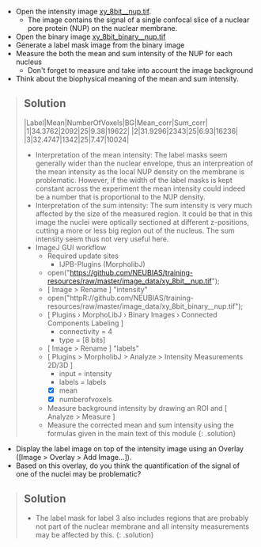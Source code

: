 - Open the intensity image
[xy_8bit__nup.tif](https://github.com/NEUBIAS/training-resources/raw/master/image_data/xy_8bit__nup.tif).
  - The image contains the signal of a single confocal slice of a nuclear pore protein (NUP) on the nuclear membrane. 
- Open the binary image [xy_8bit_binary__nup.tif](https://github.com/NEUBIAS/training-resources/raw/master/image_data/xy_8bit_binary__nup.tif)
- Generate a label mask image from the binary image
- Measure the both the mean and sum intensity of the NUP for each nucleus
  - Don't forget to measure and take into account the image background
- Think about the biophysical meaning of the mean and sum intensity.

> ## Solution
>
> |Label|Mean|NumberOfVoxels|BG|Mean_corr|Sum_corr|
> |1|34.3762|2092|25|9.38|19622|
> |2|31.9296|2343|25|6.93|16236|
> |3|32.4747|1342|25|7.47|10024|
>
> - Interpretation of the mean intensity: The label masks seem generally wider than the nuclear envelope, thus an interpreation of the mean intensity as the local NUP density on the membrane is problematic. However, if the width of the label masks is kept constant across the experiment the mean intensity could indeed be a number that is proportional to the NUP density.
> - Interpretation of the sum intensity: The sum intensity is very much affected by the size of the measured region. It could be that in this image the nuclei were optically sectioned at different z-positions, cutting a more or less big region out of the nucleus. The sum intensity seem thus not very useful here.
> - ImageJ GUI workflow
>   - Required update sites
>     - IJPB-Plugins (MorpholibJ)
>   - open("https://github.com/NEUBIAS/training-resources/raw/master/image_data/xy_8bit__nup.tif");
>   - [ Image > Rename ] "intensity"
>   - open("httpR://github.com/NEUBIAS/training-resources/raw/master/image_data/xy_8bit_binary__nup.tif");
>   - [ Plugins › MorphoLibJ › Binary Images › Connected Components Labeling ]
>     - connectivity = 4
>      - type = [8 bits]
>   - [ Image > Rename ] "labels"
>   - [ Plugins > MorpholibJ > Analyze > Intensity Measurements 2D/3D ]
>     - input = intensity
>     - labels = labels
>     - [X] mean
>     - [X] numberofvoxels
>   - Measure background intensity by drawing an ROI and [ Analyze > Measure ] 
>   - Measure the corrected mean and sum intensity using the formulas given in the main text of this module
{: .solution}

- Display the label image on top of the intensity image using an Overlay ([Image > Overlay > Add Image...]).
- Based on this overlay, do you think the quantification of the signal of one of the nuclei may be problematic?

> ## Solution
> - The label mask for label 3 also includes regions that are probably not part of the nuclear membrane and all intensity measurements may be affected by this.
{: .solution}
